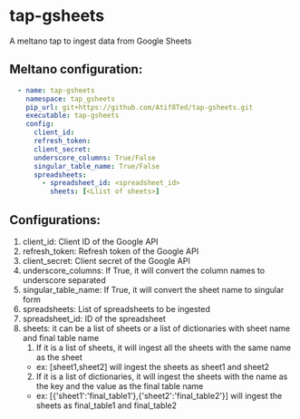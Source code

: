 # tap-gsheets
A meltano tap to ingest data from Google Sheets
## Meltano configuration:

```yaml
  - name: tap-gsheets
    namespace: tap_gsheets
    pip_url: git+https://github.com/Atif8Ted/tap-gsheets.git
    executable: tap-gsheets
    config:
      client_id: 
      refresh_token: 
      client_secret: 
      underscore_columns: True/False
      singular_table_name: True/False
      spreadsheets:
        - spreadsheet_id: <spreadsheet_id>
          sheets: [<Llist of sheets>]

```
## Configurations:
1. client_id: Client ID of the Google API
2. refresh_token: Refresh token of the Google API
3. client_secret: Client secret of the Google API
4. underscore_columns: If True, it will convert the column names to underscore separated
5. singular_table_name: If True, it will convert the sheet name to singular form
6. spreadsheets: List of spreadsheets to be ingested
7. spreadsheet_id: ID of the spreadsheet
8. sheets: it can be a list of sheets or a list of dictionaries with sheet name and final table name
   1. If it is a list of sheets, it will ingest all the sheets with the same name as the sheet 
    * ex: [sheet1,sheet2] will ingest the sheets as sheet1 and sheet2
   2. If it is a list of dictionaries, it will ingest the sheets with the name as the key and the value as the final table name
   * ex: [{'sheet1':'final_table1'},{'sheet2':'final_table2'}] will ingest the sheets as final_table1 and final_table2

